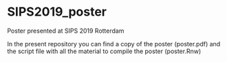 # SIPS2019_poster
Poster presented at SIPS 2019 Rotterdam

In the present repository you can find a copy of the poster (poster.pdf) and the script file with all the material to compile the poster (poster.Rnw) 
